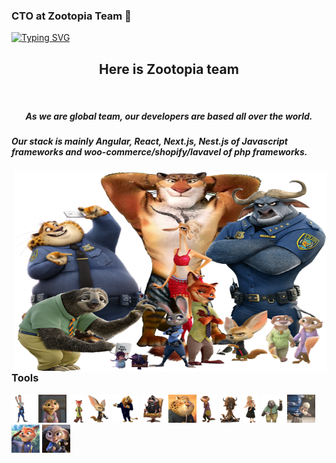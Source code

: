 ### CTO at Zootopia Team 👋

[![Typing SVG](https://readme-typing-svg.herokuapp.com?font=Fira+Code&pause=1000&width=435&lines=Hi+there!+Nice+to+meet+you+%F0%9F%91%8B%F0%9F%8F%BB)](https://git.io/typing-svg)

<h2 align="center">Here is Zootopia team</h2><br>
<h5 align="center">As we are global team, our developers are based all over the world.</h5>
<h5>Our stack is mainly Angular, React, Next.js, Nest.js of Javascript frameworks and woo-commerce/shopify/lavavel of php frameworks.</h5>


<img align="right" alt="PNG" src="https://github.com/DigitalAgency711/zootopia/blob/main/src/img/all.png" width="500" height="320" />


### Tools
<code><img height="45" src="https://github.com/DigitalAgency711/zootopia/blob/main/src/img/carrot-rabbit.png"></code>
<code><img height="45" src="https://github.com/DigitalAgency711/zootopia/blob/main/src/img/Cousine.png"></code>
<code><img height="45" src="https://github.com/DigitalAgency711/zootopia/blob/main/src/img/fox.png"></code>
<code><img height="45" src="https://github.com/DigitalAgency711/zootopia/blob/main/src/img/furry.png"></code>
<code><img height="45" src="https://github.com/DigitalAgency711/zootopia/blob/main/src/img/lion.png"></code>
<code><img height="45" src="https://github.com/DigitalAgency711/zootopia/blob/main/src/img/mr.png"></code>
<code><img height="45" src="https://github.com/DigitalAgency711/zootopia/blob/main/src/img/Okura.png"></code>
<code><img height="45" src="https://github.com/DigitalAgency711/zootopia/blob/main/src/img/otter.png"></code>
<code><img height="45" src="https://github.com/DigitalAgency711/zootopia/blob/main/src/img/ox.png"></code>
<code><img height="45" src="https://github.com/DigitalAgency711/zootopia/blob/main/src/img/sheep.png"></code>
<code><img height="45" src="https://github.com/DigitalAgency711/zootopia/blob/main/src/img/sloth.png"></code>
<code><img height="45" src="https://github.com/DigitalAgency711/zootopia/blob/main/src/img/Sumiya.png"></code>
<code><img height="45" src="https://github.com/DigitalAgency711/zootopia/blob/main/src/img/Tentra.png"></code>
<code><img height="45" src="https://github.com/DigitalAgency711/zootopia/blob/main/src/img/Yuki.png"></code>


<!--
**DigitalAgency711/DigitalAgency711** is a ✨ _special_ ✨ repository because its `README.md` (this file) appears on your GitHub profile.

Here are some ideas to get you started:

- 🔭 I’m currently working on ...
- 🌱 I’m currently learning ...
- 👯 I’m looking to collaborate on ...
- 🤔 I’m looking for help with ...
- 💬 Ask me about ...
- 📫 How to reach me: ...
- 😄 Pronouns: ...
- ⚡ Fun fact: ...
-->
